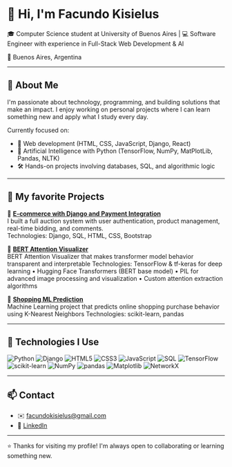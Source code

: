 # 👋 Hi, I'm Facundo Kisielus

🎓 Computer Science student at University of Buenos Aires | 💻 Software Engineer with experience in Full-Stack Web Development & AI 

📍 Buenos Aires, Argentina  

---

## 🚀 About Me

I'm passionate about technology, programming, and building solutions that make an impact. I enjoy working on personal projects where I can learn something new and apply what I study every day.

Currently focused on:

- 🔨 Web development (HTML, CSS, JavaScript, Django, React)
- 🤖 Artificial Intelligence with Python (TensorFlow, NumPy, MatPlotLib, Pandas, NLTK)
- 🛠️ Hands-on projects involving databases, SQL, and algorithmic logic

---

## 📂 My favorite Projects

🔗 **[E-commerce with Django and Payment Integration](https://github.com/facuxrv/worldbuy-auction-platform)**  
I built a full auction system with user authentication, product management, real-time bidding, and comments.  
Technologies: Django, SQL, HTML, CSS, Bootstrap

🔗 **[BERT Attention Visualizer](https://github.com/facukis/attention-bert)**  
BERT Attention Visualizer that makes transformer model behavior transparent and interpretable
Technologies: TensorFlow & tf-keras for deep learning • Hugging Face Transformers (BERT base model) • PIL for advanced image processing and visualization • Custom attention extraction algorithms

🔗 **[Shopping ML Prediction](https://github.com/facukis/shopping-ml-prediction)**  
Machine Learning project that predicts online shopping purchase behavior using K-Nearest Neighbors 
Technologies: scikit-learn, pandas

---

## 🧰 Technologies I Use

![Python](https://img.shields.io/badge/Python-3776AB?style=flat&logo=python&logoColor=white)
![Django](https://img.shields.io/badge/Django-092E20?style=flat&logo=django&logoColor=white)
![HTML5](https://img.shields.io/badge/HTML5-E34F26?style=flat&logo=html5&logoColor=white)
![CSS3](https://img.shields.io/badge/CSS3-1572B6?style=flat&logo=css3&logoColor=white)
![JavaScript](https://img.shields.io/badge/JavaScript-F7DF1E?style=flat&logo=javascript&logoColor=black)
![SQL](https://img.shields.io/badge/SQL-4479A1?style=flat&logo=postgresql&logoColor=white)
![TensorFlow](https://img.shields.io/badge/TensorFlow-FF6F00?style=flat&logo=tensorflow&logoColor=white)
![scikit-learn](https://img.shields.io/badge/scikit--learn-F7931E?style=flat&logo=scikitlearn&logoColor=white)
![NumPy](https://img.shields.io/badge/NumPy-013243?style=flat&logo=numpy&logoColor=white)
![pandas](https://img.shields.io/badge/pandas-150458?style=flat&logo=pandas&logoColor=white)
![Matplotlib](https://img.shields.io/badge/Matplotlib-11557C?style=flat)
![NetworkX](https://img.shields.io/badge/NetworkX-000000?style=flat)

---

## 📫 Contact

- ✉️ facundokisielus@gmail.com  
- 💼 [LinkedIn](https://www.linkedin.com/in/facundo-kisielus-39819a228/)  

---

⭐ Thanks for visiting my profile! I'm always open to collaborating or learning something new.

